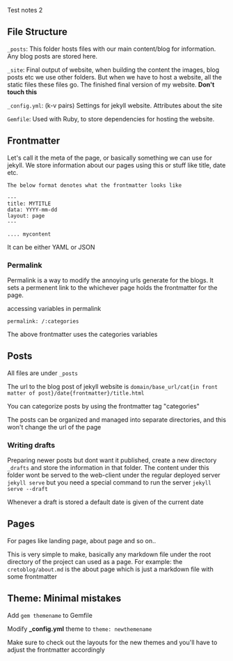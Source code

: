 Test notes 2

## File Structure

`_posts`: This folder hosts files with our main content/blog for information. Any blog posts are stored here.

`_site`: Final output of website, when building the content the images, blog posts etc we use other folders. But when we have to host a website, all the static files these files go. The finished final version of my website. **Don't touch this**

`_config.yml`: (k-v pairs) Settings for jekyll website. Attributes about the site

`Gemfile`: Used with Ruby, to store dependencies for hosting the website.

## Frontmatter

Let's call it the meta of the page, or basically something we can use for jekyll. We store information about our pages using this or stuff like title, date etc. 


```
The below format denotes what the frontmatter looks like

---
title: MYTITLE
data: YYYY-mm-dd
layout: page
---

.... mycontent

```

It can be either YAML or JSON

### Permalink

Permalink is a way to modify the annoying urls generate for the blogs. It sets a permenent link to the whichever page holds the frontmatter for the page. 

accessing variables in permalink

`permalink: /:categories`

The above frontmatter uses the categories variables



## Posts

All files are under `_posts`

The url to the blog post of jekyll website is `domain/base_url/cat{in front matter of post}/date{frontmatter}/title.html`

You can categorize posts by using the frontmatter tag "categories"

The posts can be organized and managed into separate directories, and this won't change the url of the page

### Writing drafts

Preparing newer posts but dont want it published, create a new directory `_drafts` and store the information in that folder. The content under this folder wont be served to the web-client under the regular deployed server `jekyll serve` but you need a special command to run the server `jekyll serve --draft`

Whenever a draft is stored a default date is given of the current date

## Pages

For pages like landing page, about page and so on.. 

This is very simple to make, basically any markdown file under the root directory of the project can used as a page. For example: the `cretoblog/about.md` is the about page which is just a markdown file with some frontmatter


## Theme: Minimal mistakes 

Add `gem themename` to Gemfile

Modify **_config.yml** theme to `theme: newthemename`

Make sure to check out the layouts for the new themes and you'll have to adjust the frontmatter accordingly

